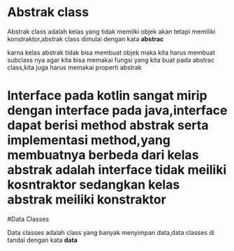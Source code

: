 # Abstrak class

Abstrak class adalah kelas yang tidak memilki objek akan tetapi memiliki konstraktor,abstrak class dimulai dengan kata **abstrac**

karna kelas abstrak tidak bisa membuat objek maka kita harus membuat subclass nya agar kita bisa memakai fungsi yang kita buat pada abstrac class,kita juga harus memakai properti abstrak


# Interface pada kotlin sangat mirip dengan interface pada java,interface dapat berisi method abstrak serta implementasi method,yang membuatnya berbeda dari kelas abstrak adalah interface tidak meiliki kosntraktor sedangkan kelas abstrak meiliki konstraktor

#Data Classes

Data classes adalah class yang banyak menyimpan data,data classes di tandai dengan kata **data**

